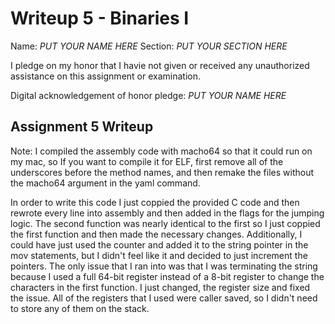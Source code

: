 Writeup 5 - Binaries I
======

Name: *PUT YOUR NAME HERE*
Section: *PUT YOUR SECTION HERE*

I pledge on my honor that I havie not given or received any unauthorized assistance on this assignment or examination.

Digital acknowledgement of honor pledge: *PUT YOUR NAME HERE*

## Assignment 5 Writeup
Note: I compiled the assembly code with macho64 so that it could run on my mac, so If you want to compile it for ELF, first remove all of the underscores before the method names, and then remake the files without the macho64 argument in the yaml command.

In order to write this code I just coppied the provided C code and then rewrote every line into assembly and then added in the flags for the jumping logic. The second function was nearly identical to the first so I just coppied the first function and then made the necessary changes. Additionally, I could have just used the counter and added it to the string pointer in the mov statements, but I didn't feel like it and decided to just increment the pointers. The only issue that I ran into was that I was terminating the string because I used a full 64-bit register instead of a 8-bit register to change the characters in the first function. I just changed, the register size and fixed the issue. All of the registers that I used were caller saved, so I didn't need to store any of them on the stack.

